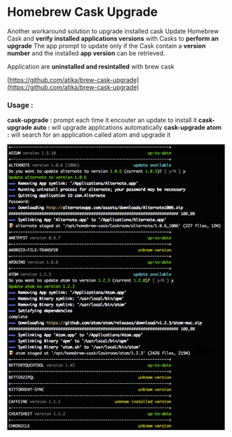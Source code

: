# Homebrew Cask Upgrade

Another workaround solution to upgrade installed cask
Update Homebrew Cask and **verify installed applications versions** with Casks to **perform an upgrade**
The app prompt to update only if the Cask contain a **version number** and the installed **app version** can be retrieved.

Application are **uninstalled and resintalled** with brew cask

[https://github.com/atika/brew-cask-upgrade](https://github.com/atika/brew-cask-upgrade)

### Usage :
**cask-upgrade      :** prompt each time it encouter an update to install it
**cask-upgrade auto :** will upgrade applications automatically
**cask-upgrade atom :** will search for an application called atom and upgrade it

![Homebrew cask upgrade (ruby)](./assets/brew-cask-upgrade.png "Homebrew Cask Upgrade")




